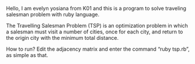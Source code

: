 Hello, I am evelyn yosiana from K01 and this is a program to solve traveling salesman problem with ruby language.

The Travelling Salesman Problem (TSP) is an optimization problem in which a salesman must visit a number of cities, once for each city, and return to the origin city with the minimum total distance. 

How to run? Edit the adjacency matrix and enter the command “ruby tsp.rb”, as simple as that.
